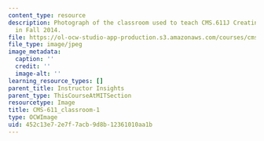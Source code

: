 ```yaml
---
content_type: resource
description: Photograph of the classroom used to teach CMS.611J Creating Video Games
  in Fall 2014.
file: https://ol-ocw-studio-app-production.s3.amazonaws.com/courses/cms-611j-creating-video-games-fall-2014/452c13e72e7f7acb9d8b12361010aa1b_CMS-611_classroom-1.jpg
file_type: image/jpeg
image_metadata:
  caption: ''
  credit: ''
  image-alt: ''
learning_resource_types: []
parent_title: Instructor Insights
parent_type: ThisCourseAtMITSection
resourcetype: Image
title: CMS-611_classroom-1
type: OCWImage
uid: 452c13e7-2e7f-7acb-9d8b-12361010aa1b
---
```


